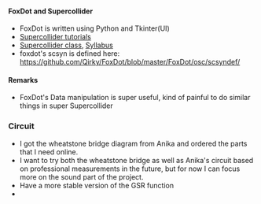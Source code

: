 #### FoxDot and Supercollider
- FoxDot is written using Python and Tkinter(UI)
- [Supercollider tutorials](https://www.youtube.com/watch?v=yRzsOOiJ_p4)
- [Supercollider class](https://www.youtube.com/watch?v=QyAsr4FSJKs), [Syllabus](https://uofi.app.box.com/s/dw9sxedm8czj3wk2t3howw15lf8fepul)
- foxdot's scsyn is defined here: https://github.com/Qirky/FoxDot/blob/master/FoxDot/osc/scsyndef/

#### Remarks
- FoxDot's Data manipulation is super useful, kind of painful to do similar things in super Supercollider

### Circuit
- I got the wheatstone bridge diagram from Anika and ordered the parts that I need online.
- I want to try both the wheatstone bridge as well as Anika's circuit based on professional measurements in the future, but for now I can focus more on the sound part of the project.
- Have a more stable version of the GSR function
-
